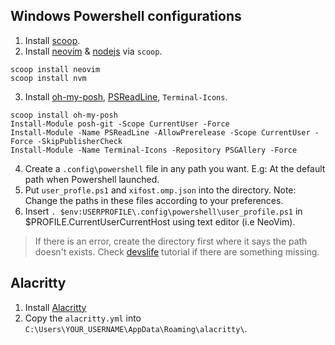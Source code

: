 ## Windows Powershell configurations

1. Install [scoop](https://scoop.sh).
2. Install [neovim](https://github.com/neovim/neovim/) & [nodejs](https://nodejs.org/en/download/) via `scoop`.

```
scoop install neovim
scoop install nvm
```
3. Install [oh-my-posh](https://ohmyposh.dev), [PSReadLine](https://github.com/PowerShell/PSReadLine), `Terminal-Icons`.

```
scoop install oh-my-posh
Install-Module posh-git -Scope CurrentUser -Force
Install-Module -Name PSReadLine -AllowPrerelease -Scope CurrentUser -Force -SkipPublisherCheck
Install-Module -Name Terminal-Icons -Repository PSGAllery -Force
```

4. Create a `.config\powershell` file in any path you want. E.g: At the default path when Powershell launched.
5. Put `user_profle.ps1` and `xifost.omp.json` into the directory. Note: Change the paths in these files according to your preferences.
6. Insert `. $env:USERPROFILE\.config\powershell\user_profile.ps1` in $PROFILE.CurrentUserCurrentHost using text editor (i.e NeoVim).
>If there is an error, create the directory first where it says the path doesn't exists.
>Check [devslife](https://www.youtube.com/watch?v=5-aK2_WwrmM&t=8s) tutorial if there are something missing.

## Alacritty
1. Install [Alacritty]()
2. Copy the `alacritty.yml` into `C:\Users\YOUR_USERNAME\AppData\Roaming\alacritty\`.
